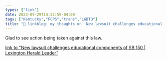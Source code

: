 ```yaml
---
types: ["link"]
date: 2023-09-29T14:32:59-04:00
tags: ["Kentucky","FCPS","trans","LGBTQ"]
title: "🔗 linkblog: my thoughts on 'New lawsuit challenges educational components of SB 150 | Lexington Herald Leader'"
---
```

Glad to see action being taken against this law.

[link to "New lawsuit challenges educational components of SB 150 | Lexington Herald Leader"](https://www.kentucky.com/news/politics-government/article279914724.html)
